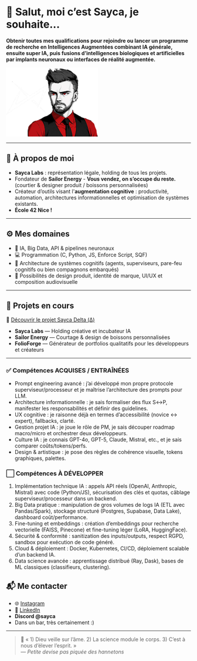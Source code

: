 # 👋 Salut, moi c’est Sayca, je souhaite...

**Obtenir toutes mes qualifications pour rejoindre ou lancer un programme de recherche en Intelligences Augmentées combinant IA générale, ensuite super IA, puis fusions d’intelligences biologiques et artificielles par implants neuronaux ou interfaces de réalité augmentée.**

![Bannière](compactbanner.png)

---

## 🧠 À propos de moi
- **Sayca Labs** : représentation légale, holding de tous les projets.
- Fondateur de **Sailor Energy** - **Vous vendez, on s’occupe du reste.** (courtier & designer produit / boissons personnalisées)
- Créateur d’outils visant l'**augmentation cognitive** : productivité, automation, architectures informationnelles et optimisation de systèmes existants.
- **École 42 Nice !**

---

## ⚙️ Mes domaines
- 🧬 IA, Big Data, API & pipelines neuronaux  
- 💻 Programmation (C, Python, JS, Enforce Script, SQF)
- 🧩 Architecture de systèmes cognitifs (agents, superviseurs, pare-feu cognitifs ou bien compagnons embarqués)
- 🎨 Possibilités de design produit, identité de marque, UI/UX et composition audiovisuelle

---

## 🚀 Projets en cours
🔗 [Découvrir le projet Sayca Delta (Δ)](https://github.com/devSayca/Sayca-Delta/tree/main)
- **Sayca Labs** — Holding créative et incubateur IA  
- **Sailor Energy** — Courtage & design de boissons personnalisées  
- **FolioForge** — Générateur de portfolios qualitatifs pour les développeurs et créateurs

---

### ✅ Compétences ACQUISES / ENTRAÎNÉES
- Prompt engineering avancé : j’ai développé mon propre protocole superviseur/processeur et je maîtrise l’architecture des prompts pour LLM.
- Architecture informationnelle : je sais formaliser des flux S↔P, manifester les responsabilités et définir des guidelines.  
- UX cognitive : je raisonne déjà en termes d’accessibilité (novice ↔ expert), fallbacks, clarté.  
- Gestion projet IA : je joue le rôle de PM, je sais découper roadmap macro/micro et orchestrer deux développeurs.  
- Culture IA : je connais GPT-4o, GPT-5, Claude, Mistral, etc., et je sais comparer coûts/tokens/perfs.  
- Design & artistique : je pose des règles de cohérence visuelle, tokens graphiques, palettes.  

### ⬜️ Compétences À DÉVELOPPER
1. Implémentation technique IA : appels API réels (OpenAI, Anthropic, Mistral) avec code (Python/JS), sécurisation des clés et quotas, câblage superviseur/processeur dans un backend.  
2. Big Data pratique : manipulation de gros volumes de logs IA (ETL avec Pandas/Spark), stockage structuré (Postgres, Supabase, Data Lake), dashboard coût/performance.  
3. Fine-tuning et embeddings : création d’embeddings pour recherche vectorielle (FAISS, Pinecone) et fine-tuning léger (LoRA, HuggingFace).  
4. Sécurité & conformité : sanitization des inputs/outputs, respect RGPD, sandbox pour exécution de code généré.  
5. Cloud & déploiement : Docker, Kubernetes, CI/CD, déploiement scalable d’un backend IA.  
6. Data science avancée : apprentissage distribué (Ray, Dask), bases de ML classiques (classifieurs, clustering).  

## 📬 Me contacter
- 🌐 [Instagram](https://instagram.com/sayca.labs)  
- 💼 [LinkedIn](https://linkedin.com/in/sayca)
- **Discord @sayca**
- Dans un bar, très certainement :)

---

> 🧠 « 1) Dieu veille sur l’âme. 2) La science module le corps. 3) C’est à nous d’élever l’esprit. »  
> — *Petite devise pas piquée des hannetons*
